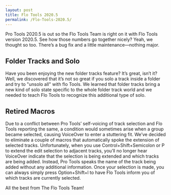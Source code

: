 ```yaml
---
layout: post
title: Flo Tools 2020.5
permalink: /Flo-Tools-2020.5/
---
```


Pro Tools 2020.5 is out so the Flo Tools Team is right on it with Flo Tools version 2020.5. See how those numbers go together nicely? Yeah, we thought so too. There’s a bug fix and a little maintenance—nothing major.
<!--more-->

## Folder Tracks and Solo
Have you been enjoying the new folder tracks feature? It’s great, isn’t it? Well, we discovered that it’s not so great if you solo a track inside a folder and try to "unsolo all" with flo Tools. We learned that folder tracks bring a new kind of solo state specific to the whole folder track world and we needed to teach Flo Tools to recognize this additional type of solo.

## Retired Macros
Due to a conflict between Pro Tools’ self-voicing of track selection and Flo Tools reporting the same, a condition would sometimes arise when a group became selected, causing VoiceOver to enter a stuttering fit. We’ve decided to eliminate a couple of macros that automatically spoke the extension of selected tracks. Unfortunately, when you use Control+Shift+Semicolon or P to extend the edit selection to adjacent tracks, you’ll no longer hear VoiceOver indicate that the selection is being extended and which tracks are being added. Instead, Pro Tools speaks the name of the track being added without any additional information. Once your selection is made, you can always simply press Option+Shift+l to have Flo Tools inform you of which tracks are currently selected.

All the best from The Flo Tools Team!